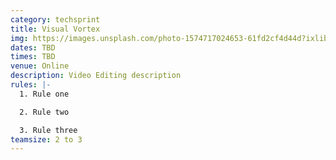 ```yaml
---
category: techsprint
title: Visual Vortex
img: https://images.unsplash.com/photo-1574717024653-61fd2cf4d44d?ixlib=rb-4.0.3&ixid=M3wxMjA3fDB8MHxzZWFyY2h8M3x8dmlkZW8lMjBlZGl0aW5nfGVufDB8fDB8fHww&auto=format&fit=crop&w=900&q=60
dates: TBD
times: TBD
venue: Online
description: Video Editing description
rules: |-
  1. Rule one

  2. Rule two

  3. Rule three
teamsize: 2 to 3
---
```

